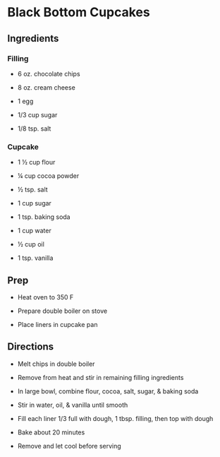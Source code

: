 # Black Bottom Cupcakes

## Ingredients

### Filling

- 6 oz. chocolate chips

- 8 oz. cream cheese

- 1 egg

- 1/3 cup sugar

- 1/8 tsp. salt

### Cupcake

- 1 ½ cup flour

- ¼ cup cocoa powder

- ½ tsp. salt

- 1 cup sugar

- 1 tsp. baking soda

- 1 cup water

- ½ cup oil

- 1 tsp. vanilla

## Prep

- Heat oven to 350 F

- Prepare double boiler on stove

- Place liners in cupcake pan

## Directions

- Melt chips in double boiler

- Remove from heat and stir in remaining filling ingredients

- In large bowl, combine flour, cocoa, salt, sugar, & baking soda

- Stir in water, oil, & vanilla until smooth

- Fill each liner 1/3 full with dough, 1 tbsp. filling, then top with dough

- Bake about 20 minutes

- Remove and let cool before serving
